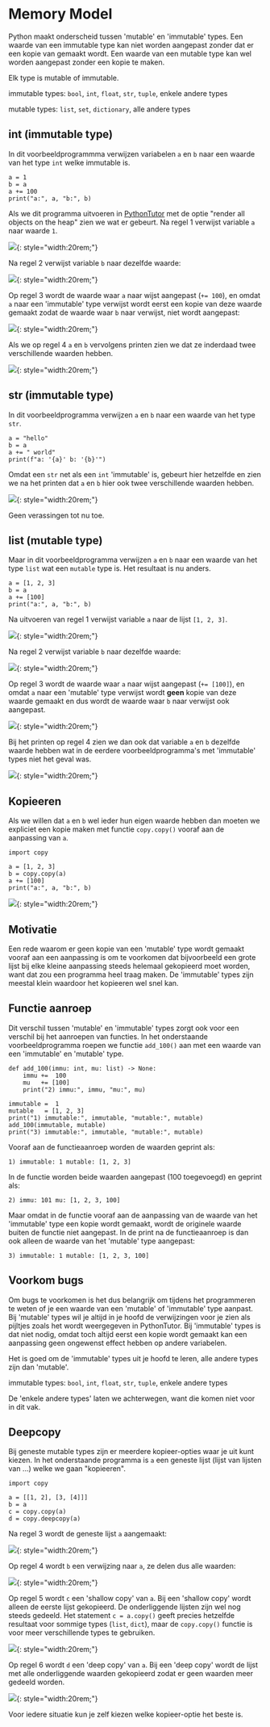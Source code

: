 # Memory Model

Python maakt onderscheid tussen 'mutable' en 'immutable' types. Een
waarde van een immutable type kan niet worden aangepast zonder dat er
een kopie van gemaakt wordt. Een waarde van een mutable type kan wel
worden aangepast zonder een kopie te maken.

Elk type is mutable of immutable. 

immutable types: `bool`, `int`, `float`, `str`, `tuple`, enkele andere types

mutable types: `list`, `set`, `dictionary`, alle andere types


## int (immutable type)

In dit voorbeeldprogrammma verwijzen variabelen `a` en `b` naar een
waarde van het type `int` welke immutable is.

    a = 1
    b = a
    a += 100
    print("a:", a, "b:", b)

Als we dit programma uitvoeren in
[PythonTutor](https://pythontutor.com/) met de optie "render all
objects on the heap" zien we wat er gebeurt. Na regel 1 verwijst
variable `a` naar waarde `1`.

![](mm_int2.png){: style="width:20rem;"}

Na regel 2 verwijst variable `b` naar dezelfde waarde:

![](mm_int3.png){: style="width:20rem;"}

Op regel 3 wordt de waarde waar `a` naar wijst aangepast (`+= 100`),
en omdat `a` naar een 'immutable' type verwijst wordt eerst een kopie
van deze waarde gemaakt zodat de waarde waar `b` naar verwijst, niet
wordt aangepast:

![](mm_int4.png){: style="width:20rem;"}

Als we op regel 4 `a` en `b` vervolgens printen zien we dat ze inderdaad twee
verschillende waarden hebben.

![](mm_int5.png){: style="width:20rem;"}


## str (immutable type)

In dit voorbeeldprogramma verwijzen `a` en `b` naar een waarde van het type `str`. 

    a = "hello"
    b = a
    a += " world"
    print(f"a: '{a}' b: '{b}'")
    
Omdat een `str` net als een `int` 'immutable' is, gebeurt hier
hetzelfde en zien we na het printen dat `a` en `b` hier ook twee
verschillende waarden hebben.

![](mm_str5.png){: style="width:20rem;"}

Geen verassingen tot nu toe.


## list (mutable type)

Maar in dit voorbeeldprogramma verwijzen `a` en `b` naar een waarde
van het type `list` wat een `mutable` type is. Het resultaat is nu
anders.

    a = [1, 2, 3]
    b = a
    a += [100]
    print("a:", a, "b:", b)
    
Na uitvoeren van regel 1 verwijst variable `a` naar de lijst
`[1, 2, 3]`.

![](mm_list2.png){: style="width:20rem;"}

Na regel 2 verwijst variable `b` naar dezelfde waarde:

![](mm_list3.png){: style="width:20rem;"}

Op regel 3 wordt de waarde waar `a` naar wijst aangepast (`+= [100]`), en
omdat `a` naar een 'mutable' type verwijst wordt **geen** kopie van
deze waarde gemaakt en dus wordt de waarde waar `b` naar verwijst ook
aangepast.

![](mm_list4.png){: style="width:20rem;"}

Bij het printen op regel 4 zien we dan ook dat variable `a` en
`b` dezelfde waarde hebben wat in de eerdere voorbeeldprogramma's met
'immutable' types niet het geval was.

![](mm_list5.png){: style="width:20rem;"}

## Kopieeren

Als we willen dat `a` en `b` wel ieder hun eigen waarde hebben dan
moeten we expliciet een kopie maken met functie `copy.copy()` vooraf
aan de aanpassing van `a`.

    import copy

    a = [1, 2, 3]
    b = copy.copy(a)
    a += [100]
    print("a:", a, "b:", b)

![](mm_list_copy5.png){: style="width:20rem;"}

## Motivatie

Een rede waarom er geen kopie van een 'mutable' type wordt gemaakt
vooraf aan een aanpassing is om te voorkomen dat bijvoorbeeld een
grote lijst bij elke kleine aanpassing steeds helemaal gekopieerd moet
worden, want dat zou een programma heel traag maken. De 'immutable'
types zijn meestal klein waardoor het kopieeren wel snel kan.


## Functie aanroep

Dit verschil tussen 'mutable' en 'immutable' types zorgt ook
voor een verschil bij het aanroepen van functies. In het onderstaande
voorbeeldprogramma roepen we functie `add_100()` aan met een waarde van
een 'immutable' en 'mutable' type.

    def add_100(immu: int, mu: list) -> None:
        immu +=  100
        mu   += [100]
        print("2) immu:", immu, "mu:", mu)
    
    immutable =  1
    mutable   = [1, 2, 3]
    print("1) immutable:", immutable, "mutable:", mutable)
    add_100(immutable, mutable)
    print("3) immutable:", immutable, "mutable:", mutable)

Vooraf aan de functieaanroep worden de waarden geprint als:

    1) immutable: 1 mutable: [1, 2, 3]
    
In de functie worden beide waarden aangepast (100
toegevoegd) en geprint als:

    2) immu: 101 mu: [1, 2, 3, 100]

Maar omdat in de functie vooraf aan de aanpassing van de waarde van
het 'immutable' type een kopie wordt gemaakt, wordt de originele
waarde buiten de functie niet aangepast. In de print na de
functieaanroep is dan ook alleen de waarde van het 'mutable' type
aangepast:

    3) immutable: 1 mutable: [1, 2, 3, 100]

## Voorkom bugs

Om bugs te voorkomen is het dus belangrijk om tijdens het programmeren
te weten of je een waarde van een 'mutable' of 'immutable' type
aanpast. Bij 'mutable' types wil je altijd in je hoofd de verwijzingen
voor je zien als pijltjes zoals het wordt weergegeven in
PythonTutor. Bij 'immutable' types is dat niet nodig, omdat toch
altijd eerst een kopie wordt gemaakt kan een aanpassing geen ongewenst
effect hebben op andere variabelen.

Het is goed om de 'immutable' types uit je hoofd te leren, alle andere
types zijn dan 'mutable'.

immutable types: `bool`, `int`, `float`, `str`, `tuple`, enkele andere types

De 'enkele andere types' laten we achterwegen, want die komen niet voor
in dit vak.

## Deepcopy

Bij geneste mutable types zijn er meerdere kopieer-opties waar je uit
kunt kiezen. In het onderstaande programma is `a` een geneste lijst
(lijst van lijsten van ...) welke we gaan "kopieeren".

    import copy

    a = [[1, 2], [3, [4]]]
    b = a
    c = copy.copy(a)
    d = copy.deepcopy(a)

Na regel 3 wordt de geneste lijst `a` aangemaakt:

![](mm_deepcopy2.png){: style="width:20rem;"}

Op regel 4 wordt `b` een verwijzing naar `a`, ze delen dus alle
waarden:

![](mm_deepcopy3.png){: style="width:20rem;"}

Op regel 5 wordt `c` een 'shallow copy' van `a`. Bij een 'shallow
copy' wordt alleen de eerste lijst gekopieerd. De onderliggende
lijsten zijn wel nog steeds gedeeld. Het statement `c = a.copy()`
geeft precies hetzelfde resultaat voor sommige types (`list`, `dict`),
maar de `copy.copy()` functie is voor meer verschillende types te
gebruiken.

![](mm_deepcopy4.png){: style="width:20rem;"}

Op regel 6 wordt `d` een 'deep copy' van `a`. Bij een 'deep copy'
wordt de lijst met alle onderliggende waarden gekopieerd zodat er geen
waarden meer gedeeld worden.

![](mm_deepcopy5.png){: style="width:20rem;"}

Voor iedere situatie kun je zelf kiezen welke kopieer-optie het beste
is.
